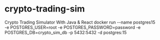 # crypto-trading-sim
Crypto Trading Simulator With Java &amp; React
docker run --name postgres15 -e POSTGRES_USER=root -e POSTGRES_PASSWORD=password -e POSTGRES_DB=crypto_sim_db -p 5432:5432 -d postgres:15
